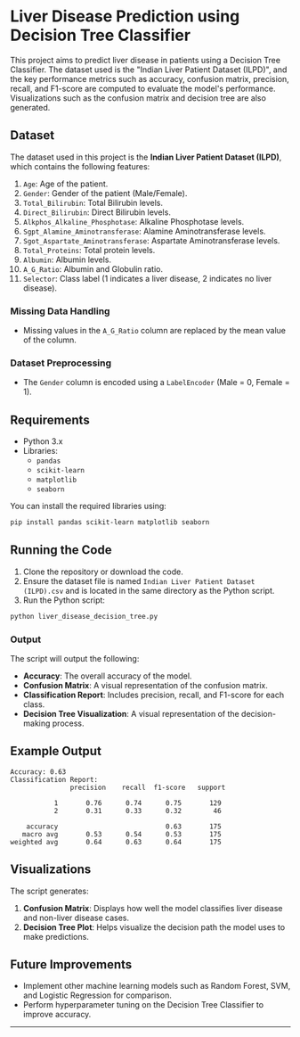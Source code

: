 # Liver Disease Prediction using Decision Tree Classifier

This project aims to predict liver disease in patients using a Decision Tree Classifier. The dataset used is the "Indian Liver Patient Dataset (ILPD)", and the key performance metrics such as accuracy, confusion matrix, precision, recall, and F1-score are computed to evaluate the model's performance. Visualizations such as the confusion matrix and decision tree are also generated.

## Dataset

The dataset used in this project is the **Indian Liver Patient Dataset (ILPD)**, which contains the following features:

1. `Age`: Age of the patient.
2. `Gender`: Gender of the patient (Male/Female).
3. `Total_Bilirubin`: Total Bilirubin levels.
4. `Direct_Bilirubin`: Direct Bilirubin levels.
5. `Alkphos_Alkaline_Phosphotase`: Alkaline Phosphotase levels.
6. `Sgpt_Alamine_Aminotransferase`: Alamine Aminotransferase levels.
7. `Sgot_Aspartate_Aminotransferase`: Aspartate Aminotransferase levels.
8. `Total_Proteins`: Total protein levels.
9. `Albumin`: Albumin levels.
10. `A_G_Ratio`: Albumin and Globulin ratio.
11. `Selector`: Class label (1 indicates a liver disease, 2 indicates no liver disease).

### Missing Data Handling
- Missing values in the `A_G_Ratio` column are replaced by the mean value of the column.

### Dataset Preprocessing
- The `Gender` column is encoded using a `LabelEncoder` (Male = 0, Female = 1).

## Requirements

- Python 3.x
- Libraries:
  - `pandas`
  - `scikit-learn`
  - `matplotlib`
  - `seaborn`

You can install the required libraries using:

```bash
pip install pandas scikit-learn matplotlib seaborn
```

## Running the Code

1. Clone the repository or download the code.
2. Ensure the dataset file is named `Indian Liver Patient Dataset (ILPD).csv` and is located in the same directory as the Python script.
3. Run the Python script:

```bash
python liver_disease_decision_tree.py
```

### Output

The script will output the following:
- **Accuracy**: The overall accuracy of the model.
- **Confusion Matrix**: A visual representation of the confusion matrix.
- **Classification Report**: Includes precision, recall, and F1-score for each class.
- **Decision Tree Visualization**: A visual representation of the decision-making process.

## Example Output

```
Accuracy: 0.63
Classification Report:
               precision    recall  f1-score   support

           1       0.76      0.74      0.75       129
           2       0.31      0.33      0.32        46

    accuracy                           0.63       175
   macro avg       0.53      0.54      0.53       175
weighted avg       0.64      0.63      0.64       175
```

## Visualizations

The script generates:
1. **Confusion Matrix**: Displays how well the model classifies liver disease and non-liver disease cases.
2. **Decision Tree Plot**: Helps visualize the decision path the model uses to make predictions.

## Future Improvements

- Implement other machine learning models such as Random Forest, SVM, and Logistic Regression for comparison.
- Perform hyperparameter tuning on the Decision Tree Classifier to improve accuracy.

---
